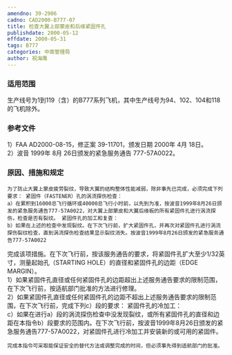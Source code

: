 ```yaml
---
amendno: 39-2906  
cadno: CAD2000-B777-07  
title: 检查大翼上部蒙皮和后缘紧固件孔  
publishdate: 2000-05-12  
effdate: 2000-05-31  
tags: B777  
categories: 中南管理局  
author: 祝海鹰  
---
```

  
### 适用范围  
生产线号为1到119（含）的B777系列飞机，其中生产线号为94、102、104和118的飞机除外。  
  
<!--more-->  
### 参考文件  
1）FAA AD2000-08-15，修正案 39-11701，颁发日期 2000年 4月 18日。  
 2）波音 1999年 8月 26日颁发的紧急服务通告 777-57A0022。  
  
### 原因、措施和规定  
    为了防止大翼上蒙皮疲劳裂纹，导致大翼的结构整体性能减弱，除非事先已完成，必须完成下列要求： 紧固件（FASTENER）孔的涡流探伤检查：  
    a）在累积到16000总飞行循环或40000总飞行小时前，以先到为准，按波音1999年8月26日颁发的紧急服务通告777-57A0022，对大翼上部蒙皮和大翼后缘板的所有紧固件孔进行涡流探伤，检查是否有裂纹。 紧固件孔的加工和复查：  
    b）如果在上述的检查中发现裂纹。在下次飞行前，扩大紧固件孔，并再次对紧固件孔进行涡流探伤裂纹检查，直到涡流探伤检查结果显示裂纹消失。按波音1999年8月26日颁发的紧急服务通告777-57A0022  
  
  
完成该项措施。在下次飞行前，按该服务通告的要求，将紧固件孔扩大至少1/32英寸，测量起始孔（STARTING HOLE）的直径和紧固件孔的边距（EDGE MARGIN）。  
      1）如果紧固件孔直径或任何紧固件孔的边距超出上述服务通告要求的限制范围，在下次飞行前，按适航部门批准的方法进行修理。  
      2）如果紧固件孔直径或任何紧固件孔的边距不超出上述服务通告要求的限制范围，在下次飞行前，完成下列c）段的要求： 紧固件孔的冷加工：  
    c）如果在进行a）段的涡流探伤检查中没发现裂纹，或所有紧固件孔的直径和边距在本指令b）段要求的范围内。在下次飞行前，按波音1999年8月26日颁发的紧急服务通告777-57A0022，对紧固件孔进行冷加工并安装新的或可用的紧固件。  
  
    完成本指令可采取能保证安全的替代方法或调整完成的时间，但必须事先得到适航部门的批准。  
